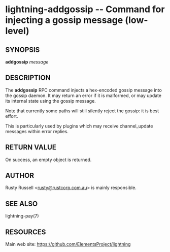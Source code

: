 lightning-addgossip -- Command for injecting a gossip message (low-level)
===============================================================

SYNOPSIS
--------

**addgossip** *message*

DESCRIPTION
-----------

The **addgossip** RPC command injects a hex-encoded gossip message into
the gossip daemon.  It may return an error if it is malformed, or may
update its internal state using the gossip message.

Note that currently some paths will still silently reject the gossip: it
is best effort.

This is particularly used by plugins which may receive channel_update
messages within error replies.

RETURN VALUE
------------

[comment]: # (GENERATE-FROM-SCHEMA-START)
On success, an empty object is returned.

[comment]: # (GENERATE-FROM-SCHEMA-END)

AUTHOR
------

Rusty Russell <<rusty@rustcorp.com.au>> is mainly responsible.

SEE ALSO
--------

lightning-pay(7)

RESOURCES
---------

Main web site: <https://github.com/ElementsProject/lightning>

[comment]: # ( SHA256STAMP:1a64fbaed63ffee21df3d46956a6dca193982b1b135a9b095e68652a720c77ac)
